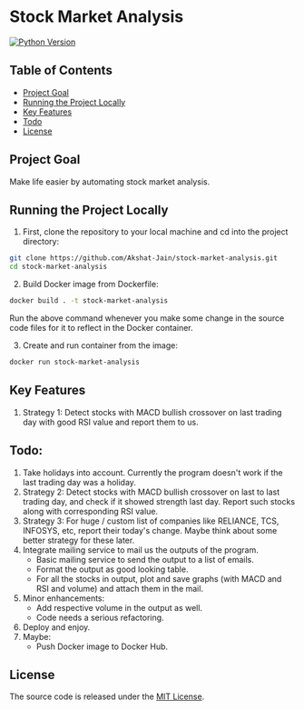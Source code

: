 # Stock Market Analysis

[![Python Version](https://img.shields.io/badge/python-3.7.12-brightgreen.svg)](https://python.org)

## Table of Contents

* [Project Goal](#project-goal)
* [Running the Project Locally](#running-the-project-locally)
* [Key Features](#key-features)
* [Todo](#todo)
* [License](#license)

## Project Goal

Make life easier by automating stock market analysis.

## Running the Project Locally

1. First, clone the repository to your local machine and cd into the project directory:

```bash
git clone https://github.com/Akshat-Jain/stock-market-analysis.git
cd stock-market-analysis
```

2. Build Docker image from Dockerfile:

```bash
docker build . -t stock-market-analysis
```

Run the above command whenever you make some change in the source code files for it to reflect in the Docker container.

3. Create and run container from the image:

```bash
docker run stock-market-analysis
```

## Key Features

1. Strategy 1: Detect stocks with MACD bullish crossover on last trading day with good RSI value and report them to us.

## Todo:

1. Take holidays into account. Currently the program doesn't work if the last trading day was a holiday.
2. Strategy 2: Detect stocks with MACD bullish crossover on last to last trading day, and check if it showed strength last day. Report such stocks along with corresponding RSI value.
3. Strategy 3: For huge / custom list of companies like RELIANCE, TCS, INFOSYS, etc, report their today's change. Maybe think about some better strategy for these later.
4. Integrate mailing service to mail us the outputs of the program.
    - Basic mailing service to send the output to a list of emails.
    - Format the output as good looking table.
    - For all the stocks in output, plot and save graphs (with MACD and RSI and volume) and attach them in the mail.
5. Minor enhancements:
    - Add respective volume in the output as well.
    - Code needs a serious refactoring.
6. Deploy and enjoy.
7. Maybe:
    - Push Docker image to Docker Hub.

## License

The source code is released under the [MIT License](https://github.com/Akshat-Jain/stock-market-analysis/blob/main/LICENSE).